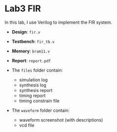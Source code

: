 # Lab3 FIR
In this lab, I use Verilog to implement the FIR system.

* **Design**: `fir.v`

* **Testbench**: `fir_tb.v`

* **Memory**: `bram11.v`

* **Report**: `report.pdf`

* The `files` folder contain:
  * simulation log
  * synthesis log
  * synthesis report
  * timing report
  * timing constrain file

* The `waveform` folder contain:
  * waveform screenshot (with descriptions)
  * vcd file
